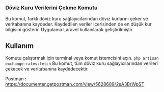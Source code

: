 ### Döviz Kuru Verilerini Çekme Komutu
Bu komut, farklı döviz kuru sağlayıcılarından döviz kurlarını çeker ve veritabanına kaydeder.
Kaydedilen veriler içerisinden de en düşük kur bilgisini gösterir.
Uygulama Laravel kullanılarak geliştirilmiştir.

## Kullanım
Komutu çalıştırmak için terminal veya komut istemcisini açın.
```php artisan exchange-rates:fetch```
Bu komut, tüm döviz kuru sağlayıcılarından verileri çekecek ve veritabanına kaydedecektir.

Postman : https://documenter.getpostman.com/view/5628689/2sA3BrWpST
